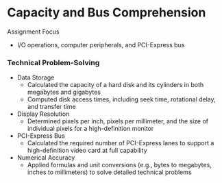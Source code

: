 # Capacity and Bus Comprehension
Assignment Focus
- I/O operations, computer peripherals, and PCI-Express bus
  
### Technical Problem-Solving
- Data Storage
  - Calculated the capacity of a hard disk and its cylinders in both megabytes and gigabytes
  - Computed disk access times, including seek time, rotational delay, and transfer time
- Display Resolution
  - Determined pixels per inch, pixels per millimeter, and the size of individual pixels for a high-definition monitor
- PCI-Express Bus
  - Calculated the required number of PCI-Express lanes to support a high-definition video card at full capability
- Numerical Accuracy
  - Applied formulas and unit conversions (e.g., bytes to megabytes, inches to millimeters) to solve detailed technical problems
